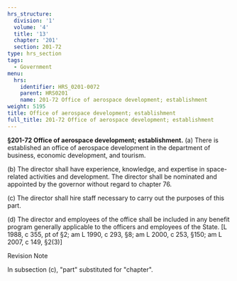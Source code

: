 ```yaml
---
hrs_structure:
  division: '1'
  volume: '4'
  title: '13'
  chapter: '201'
  section: 201-72
type: hrs_section
tags:
  - Government
menu:
  hrs:
    identifier: HRS_0201-0072
    parent: HRS0201
    name: 201-72 Office of aerospace development; establishment
weight: 5195
title: Office of aerospace development; establishment
full_title: 201-72 Office of aerospace development; establishment
---
```

**§201-72 Office of aerospace development; establishment.** (a) There is established an office of aerospace development in the department of business, economic development, and tourism.

(b) The director shall have experience, knowledge, and expertise in space-related activities and development. The director shall be nominated and appointed by the governor without regard to chapter 76.

(c) The director shall hire staff necessary to carry out the purposes of this part.

(d) The director and employees of the office shall be included in any benefit program generally applicable to the officers and employees of the State. [L 1988, c 355, pt of §2; am L 1990, c 293, §8; am L 2000, c 253, §150; am L 2007, c 149, §2(3)]

Revision Note

In subsection (c), "part" substituted for "chapter".